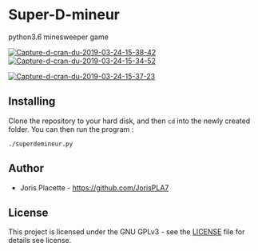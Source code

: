# Super-D-mineur
python3.6 minesweeper game

<a href="https://imgbb.com/"><img src="https://i.ibb.co/WcHD0qK/Capture-d-cran-du-2019-03-24-15-38-42.png" alt="Capture-d-cran-du-2019-03-24-15-38-42" border="0"></a>
<a href="https://imgbb.com/"><img src="https://i.ibb.co/XXYZNtr/Capture-d-cran-du-2019-03-24-15-34-52.png" alt="Capture-d-cran-du-2019-03-24-15-34-52" border="0"></a>

<a href="https://imgbb.com/"><img src="https://i.ibb.co/vksVGXq/Capture-d-cran-du-2019-03-24-15-37-23.png" alt="Capture-d-cran-du-2019-03-24-15-37-23" border="0"></a>

## Installing

Clone the repository to your hard disk, and then `cd` into the newly created
folder.
You can then run the program :
```
./superdemineur.py
```

## Author

* Joris Placette - https://github.com/JorisPLA7

## License

This project is licensed under the GNU GPLv3 - see the [LICENSE](LICENSE) file
for details see license.
